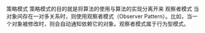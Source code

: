 

策略模式
    策略模式的目的就是将算法的使用与算法的实现分离开来
观察者模式
    当对象间存在一对多关系时，则使用观察者模式（Observer Pattern）。比如，当一个对象被修改时，则会自动通知依赖它的对象。观察者模式属于行为型模式。